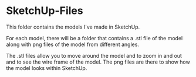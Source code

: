 # SketchUp-Files

This folder contains the models I've made in SketchUp. 

For each model, there will be a folder that contains a .stl file of the model along with png files of the model from different angles.

The .stl files allow you to move around the model and to zoom in and out and to see the wire frame of the model.
The png files are there to show how the model looks within SketchUp.
